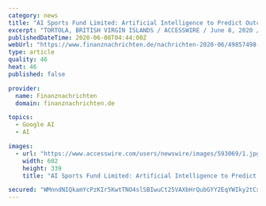 ```yaml
---
category: news
title: "AI Sports Fund Limited: Artificial Intelligence to Predict Outcome of Football Matches"
excerpt: "TORTOLA, BRITISH VIRGIN ISLANDS / ACCESSWIRE / June 8, 2020 / BVI Tortola sports hedge fund AI Sports targets Asia as its core market and aims to soon having tens of millions of dollars under management."
publishedDateTime: 2020-06-08T04:44:00Z
webUrl: "https://www.finanznachrichten.de/nachrichten-2020-06/49857498-ai-sports-fund-limited-artificial-intelligence-to-predict-outcome-of-football-matches-200.htm"
type: article
quality: 46
heat: 46
published: false

provider:
  name: Finanznachrichten
  domain: finanznachrichten.de

topics:
  - Google AI
  - AI

images:
  - url: "https://www.accesswire.com/users/newswire/images/593069/1.jpg"
    width: 602
    height: 339
    title: "AI Sports Fund Limited: Artificial Intelligence to Predict Outcome of Football Matches"

secured: "WMnndNIQkamYcPzKIr5KwtTNO4slSBIwuCt25VAXbHrQubGYY2EqYWIky2tCxgoLTjwLv1lTsfjZ0Ni3wWmknILmg5sowSP0hxOagG7TLspQpVBQ3k2Ae7LrM4/ygMB7sEhtYAoKoJZRRgWadtTUOhBWQQfpkiZt/iRU6KdcKnmBcV9kGqSviuZHAK+rJ0C0R+Ub/0hV2zJiWvIt3WUvby8uW+ZT903lKPDeKn6bH5IdxH4nPqEKBqbdbwz3wQ++3DNseUwlz4eaJgSi+NjJorfL+6F9TJJGU9LqEyT846Y4Wsiccem0vZpcXFsdLqYf;x0D3jwtJTO9ZTyDLX9fQgw=="
---
```


